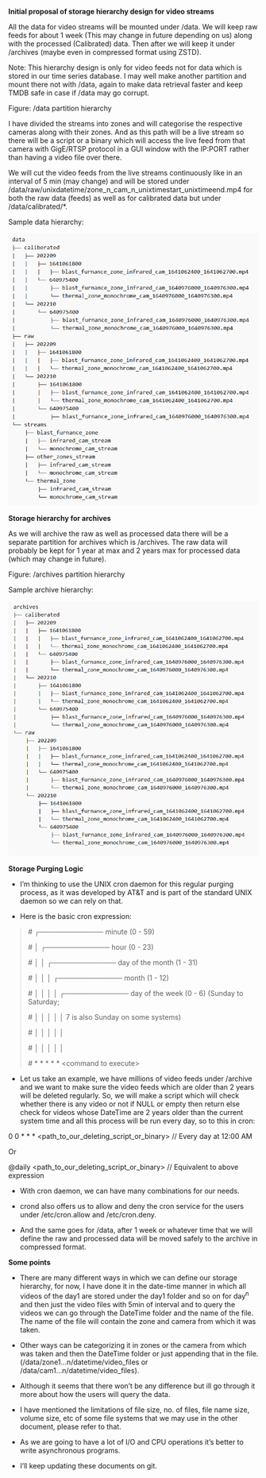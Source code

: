 **Initial proposal of storage hierarchy design for video streams**

All the data for video streams will be mounted under /data. We will keep
raw feeds for about 1 week (This may change in future depending on us)
along with the processed (Calibrated) data. Then after we will keep it
under /archives (maybe even in compressed format using ZSTD).

Note: This hierarchy design is only for video feeds not for data which
is stored in our time series database. I may well make another partition
and mount there not with /data, again to make data retrieval faster and
keep TMDB safe in case if /data may go corrupt.

Figure: /data partition hierarchy

I have divided the streams into zones and will categorise the respective
cameras along with their zones. And as this path will be a live stream
so there will be a script or a binary which will access the live feed
from that camera with GigE/RTSP protocol in a GUI window with the
IP:PORT rather than having a video file over there.

We will cut the video feeds from the live streams continuously like in
an interval of 5 min (may change) and will be stored under
/data/raw/unixdatetime/zone\_n\_cam\_n\_unixtimestart\_unixtimeend.mp4
for both the raw data (feeds) as well as for calibrated data but under
/data/calibrated/\*.

Sample data hierarchy:

![](media_assets/Initial_Proposal_of_Storage_Hierarchy_Design_Video_Streams.docx/media/image1.png)

**Storage hierarchy for archives**

As we will archive the raw as well as processed data there will be a
separate partition for archives which is /archives. The raw data will
probably be kept for 1 year at max and 2 years max for processed data
(which may change in future).

Figure: /archives partition hierarchy

Sample archive hierarchy:

![](media_assets/Initial_Proposal_of_Storage_Hierarchy_Design_Video_Streams.docx/media/image2.png)

**Storage Purging Logic**

  - I’m thinking to use the UNIX cron daemon for this regular purging
    process, as it was developed by AT\&T and is part of the standard
    UNIX daemon so we can rely on that.

  - Here is the basic cron expression:

> \# ┌───────────── minute (0 - 59)
> 
> \# │ ┌───────────── hour (0 - 23)
> 
> \# │ │ ┌───────────── day of the month (1 - 31)
> 
> \# │ │ │ ┌───────────── month (1 - 12)
> 
> \# │ │ │ │ ┌───────────── day of the week (0 - 6) (Sunday to Saturday;
> 
> \# │ │ │ │ │ 7 is also Sunday on some systems)
> 
> \# │ │ │ │ │
> 
> \# │ │ │ │ │
> 
> \# \* \* \* \* \* \<command to execute\>

  - Let us take an example, we have millions of video feeds under
    /archive and we want to make sure the video feeds which are older
    than 2 years will be deleted regularly. So, we will make a script
    which will check whether there is any video or not if NULL or empty
    then return else check for videos whose DateTime are 2 years older
    than the current system time and all this process will be run every
    day, so to this in cron:

0 0 \* \* \* \<path\_to\_our\_deleting\_script\_or\_binary\> // Every
day at 12:00 AM

Or

@daily \<path\_to\_our\_deleting\_script\_or\_binary\> // Equivalent to
above expression

  - With cron daemon, we can have many combinations for our needs.

  - crond also offers us to allow and deny the cron service for the
    users under /etc/cron.allow and /etc/cron.deny.

  - And the same goes for /data, after 1 week or whatever time that we
    will define the raw and processed data will be moved safely to the
    archive in compressed format.

**Some points**

  - There are many different ways in which we can define our storage
    hierarchy, for now, I have done it in the date-time manner in which
    all videos of the day1 are stored under the day1 folder and so on
    for day<sup>n</sup> and then just the video files with 5min of
    interval and to query the videos we can go through the DateTime
    folder and the name of the file. The name of the file will contain
    the zone and camera from which it was taken.

  - Other ways can be categorizing it in zones or the camera from which
    was taken and then the DateTime folder or just appending that in the
    file. (/data/zone1...n/datetime/video\_files or
    /data/cam1...n/datetime/video\_files).

  - Although it seems that there won’t be any difference but ill go
    through it more about how the users will query the data.

  - I have mentioned the limitations of file size, no. of files, file
    name size, volume size, etc of some file systems that we may use in
    the other document, please refer to that.

  - As we are going to have a lot of I/O and CPU operations it’s better
    to write asynchronous programs.

  - I’ll keep updating these documents on git.

